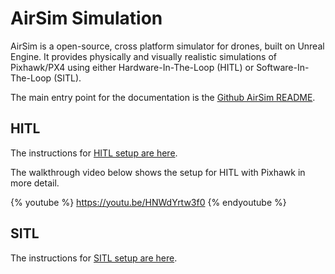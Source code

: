 # AirSim Simulation

AirSim is a open-source, cross platform simulator for drones, built on Unreal Engine. It provides physically and visually realistic simulations of Pixhawk/PX4 using either Hardware-In-The-Loop \(HITL\) or Software-In-The-Loop \(SITL\).

The main entry point for the documentation is the [Github AirSim README](https://github.com/Microsoft/AirSim/blob/master/README.md).

## HITL

The instructions for [HITL setup are here](https://github.com/Microsoft/AirSim/blob/master/docs/prereq.md).

The walkthrough video below shows the setup for HITL with Pixhawk in more detail.

{% youtube %}
https://youtu.be/HNWdYrtw3f0
{% endyoutube %}

## SITL

The instructions for [SITL setup are here](https://github.com/Microsoft/AirSim/blob/master/docs/sitl.md).

